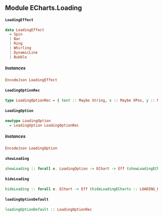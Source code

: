 ## Module ECharts.Loading

#### `LoadingEffect`

``` purescript
data LoadingEffect
  = Spin
  | Bar
  | Ring
  | Whirling
  | DynamicLine
  | Bubble
```

##### Instances
``` purescript
EncodeJson LoadingEffect
```

#### `LoadingOptionRec`

``` purescript
type LoadingOptionRec = { text :: Maybe String, x :: Maybe XPos, y :: Maybe YPos, textStyle :: Maybe TextStyle, effect :: Maybe LoadingEffect, effectOption :: Maybe Json, progress :: Maybe Number }
```

#### `LoadingOption`

``` purescript
newtype LoadingOption
  = LoadingOption LoadingOptionRec
```

##### Instances
``` purescript
EncodeJson LoadingOption
```

#### `showLoading`

``` purescript
showLoading :: forall e. LoadingOption -> EChart -> Eff (showLoadingECharts :: LOADING_SHOW | e) EChart
```

#### `hideLoading`

``` purescript
hideLoading :: forall e. EChart -> Eff (hideLoadingECharts :: LOADING_HIDE | e) EChart
```

#### `loadingOptionDefault`

``` purescript
loadingOptionDefault :: LoadingOptionRec
```


